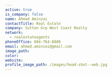 ```yaml
---
active: true
is_company: false
name: Ahmad Aminzai
contactTitle: Real Estate
company: Sutton Grp West Coast Realty
network:
  - realestateagents
phoneOffice: 604-764-8880
email: ahmad.aminzai@gmail.com
image_path:
color:
website:
profile_image_path: /images/head-shot--web.jpg
---
```

